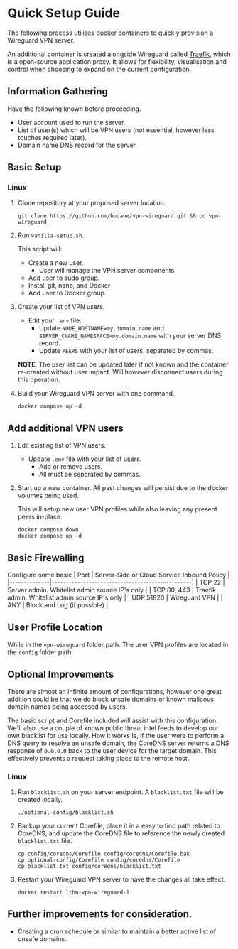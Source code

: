 # Quick Setup Guide

The following process utilises docker containers to quickly provision a Wireguard VPN server.

An additional container is created alongside Wireguard called [Traefik](https://doc.traefik.io/traefik/), which is a open-source application proxy. It allows for flexibility, visualisation and control when choosing to expand on the current configuration.

## Information Gathering

Have the following known before proceeding.

- User account used to run the server.
- List of user(s) which will be VPN users (not essential, however less touches required later).
- Domain name DNS record for the server.

## Basic Setup

### Linux

1. Clone repository at your proposed server location.

    ```
    git clone https://github.com/bodane/vpn-wireguard.git && cd vpn-wireguard
    ```

1. Run `vanilla-setup.sh`.

   This script will:

   - Create a new user.
     - User will manage the VPN server components.
   - Add user to sudo group.
   - Install git, nano, and Docker
   - Add user to Docker group.

1. Create your list of VPN users.

   - Edit your `.env` file.
     - Update `NODE_HOSTNAME=my.domain.name` and `SERVER_CNAME_NAMESPACE=my.domain.name` with your server DNS record.
     - Update `PEERS` with your list of users, separated by commas.

   **NOTE**: The user list can be updated later if not known and the container re-created without user impact. Will however disconnect users during this operation.

1. Build your Wireguard VPN server with one command.

   ```
   docker compose up -d
   ```

## Add additional VPN users

1. Edit existing list of VPN users.

     - Update `.env` file with your list of users.
       - Add or remove users.
       - All must be separated by commas.

1. Start up a new container. All past changes will persist due to the docker volumes being used.

    This will setup new user VPN profiles while also leaving any present peers in-place.

   ```
   docker compose down
   docker compose up -d
   ```

## Basic Firewalling

Configure some basic 
|     Port     |  Server-Side or Cloud Service Inbound Policy    |
|--------------|-------------------------------------------------|
| TCP 22       | Server admin. Whitelist admin source IP's only  |
| TCP 80, 443  | Traefik admin. Whitelist admin source IP's only |
| UDP 51820    | Wireguard VPN                                   |
| ANY          | Block and Log (if possible)                     |

## User Profile Location

While in the `vpn-wireguard` folder path. The user VPN profiles are located in the `config` folder path.

## Optional Improvements

There are almost an infinite amount of configurations, however one great addition could be that we do block unsafe domains or known malicous domain names being accessed by users.

The basic script and Corefile included will assist with this configuration. We'll also use a couple of known public threat intel feeds to develop our own blacklist for use locally. How it works is, if the user were to perform a DNS query to resolve an unsafe domain, the CoreDNS server returns a DNS response of `0.0.0.0` back to the user device for the target domain. This effectively prevents a request taking place to the remote host.

### Linux

1. Run `blacklist.sh` on your server endpoint. A `blacklist.txt` file will be created locally.

    ```
    ./optional-config/blacklist.sh
    ```

1. Backup your current Corefile, place it in a easy to find path related to CoreDNS, and update the CoreDNS file to reference the newly created `blacklist.txt` file.

    ```
    cp config/coredns/Corefile config/coredns/Corefile.bak
    cp optional-config/Corefile config/coredns/Corefile
    cp blacklist.txt config/coredns/blacklist.txt
    ```

1. Restart your Wireguard VPN server to have the changes all take effect.

   ```
   docker restart lthn-vpn-wireguard-1
   ```

## Further improvements for consideration.

- Creating a cron schedule or similar to maintain a better active list of unsafe domains.


